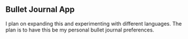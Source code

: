 ## Bullet Journal App

I plan on expanding this and experimenting with different languages. 
The plan is to have this be my personal bullet journal preferences. 


